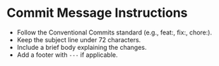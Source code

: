 # Commit Message Instructions
- Follow the Conventional Commits standard (e.g., feat:, fix:, chore:).
- Keep the subject line under 72 characters.
- Include a brief body explaining the changes.
- Add a footer with `---` if applicable.